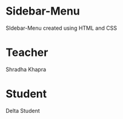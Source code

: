 # Sidebar-Menu
SIdebar-Menu created using HTML and CSS

# Teacher
Shradha Khapra

# Student
Delta Student